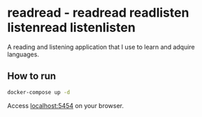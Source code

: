 # readread - readread readlisten listenread listenlisten

A reading and listening application that I use to learn and adquire languages.

## How to run

```sh
docker-compose up -d
```

Access [localhost:5454](http://localhost:5454/) on your browser.
